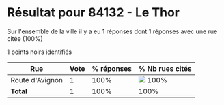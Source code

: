 # Résultat pour 84132 - Le Thor

Sur l'ensemble de la ville il y a eu 1 réponses dont 1 réponses avec une rue citée (100%)

1 points noirs identifiés

| Rue | Vote | % réponses | % Nb rues cités|
|-----|------|------------|----------------|
| Route d'Avignon | 1 | 100% | <img src="../../img/bar_100.gif" />&nbsp;100%|
| **Total** | 1 | 100% | 100%|
